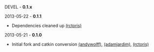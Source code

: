 DEVEL - **0.1.x**

2013-05-22 - **0.1.1**
 * Dependencies cleaned up [(rctoris)](https://github.com/rctoris/)

2013-05-21 - **0.1.0**
 * Initial fork and catkin conversion [(andywolff)](https://github.com/andywolff/), [(adamjardim)](https://github.com/adamjardim/), [(rctoris)](https://github.com/rctoris/)
